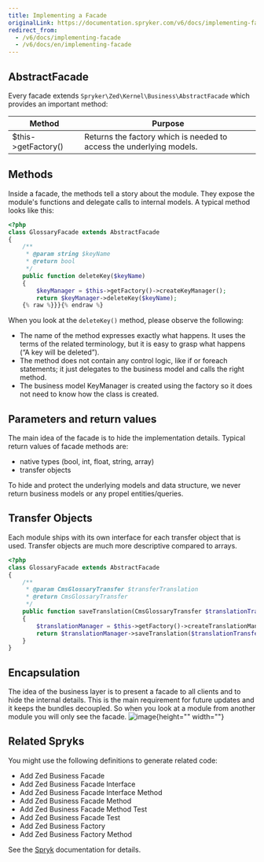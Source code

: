 ```yaml
---
title: Implementing a Facade
originalLink: https://documentation.spryker.com/v6/docs/implementing-facade
redirect_from:
  - /v6/docs/implementing-facade
  - /v6/docs/en/implementing-facade
---
```


## AbstractFacade

Every facade extends `Spryker\Zed\Kernel\Business\AbstractFacade` which provides an important method:

| Method              | Purpose                                                      |
| ------------------- | ------------------------------------------------------------ |
| $this->getFactory() | Returns the factory which is needed to access the underlying models. |

## Methods

Inside a facade, the methods tell a story about the module. They expose the module's functions and delegate calls to internal models. A typical method looks like this:

```php
<?php
class GlossaryFacade extends AbstractFacade
{
    /**
     * @param string $keyName
     * @return bool
     */
    public function deleteKey($keyName)
    {
        $keyManager = $this->getFactory()->createKeyManager();
        return $keyManager->deleteKey($keyName);
    {% raw %}}}{% endraw %}
```



When you look at the `deleteKey()` method, please observe the following:

* The name of the method expresses exactly what happens. It uses the terms of the related terminology, but it is easy to grasp what happens (“A key will be deleted”).
* The method does not contain any control logic, like if or foreach statements; it just delegates to the business model and calls the right method.
* The business model KeyManager is created using the factory so it does not need to know how the class is created.

## Parameters and return values

The main idea of the facade is to hide the implementation details. Typical return values of facade methods are:

* native types (bool, int, float, string, array)
* transfer objects

To hide and protect the underlying models and data structure, we never return business models or any propel entities/queries.

## Transfer Objects

Each module ships with its own interface for each transfer object that is used. Transfer objects are much more descriptive compared to arrays.

```php
<?php
class GlossaryFacade extends AbstractFacade
{
    /**
     * @param CmsGlossaryTransfer $transferTranslation
     * @return CmsGlossaryTransfer
     */
    public function saveTranslation(CmsGlossaryTransfer $translationTransfer)
    {
        $translationManager = $this->getFactory()->createTranslationManager();
        return $translationManager->saveTranslation($translationTransfer);
    }
}
```

## Encapsulation

The idea of the business layer is to present a facade to all clients and to hide the internal details. This is the main requirement for future updates and it keeps the bundles decoupled. So when you look at a module from another module you will only see the facade.
![image](https://spryker.s3.eu-central-1.amazonaws.com/docs/Developer+Guide/Zed/Business+Layer/How+to+Implement+a+Facade/facade-as-internal-api.png){height="" width=""}

## Related Spryks

You might use the following definitions to generate related code:

* Add Zed Business Facade
* Add Zed Business Facade Interface
* Add Zed Business Facade Interface Method
* Add Zed Business Facade Method
* Add Zed Business Facade Method Test
* Add Zed Business Facade Test
* Add Zed Business Factory
* Add Zed Business Factory Method

See the [Spryk](https://documentation.spryker.com/v2/docs/spryk-201903) documentation for details.
